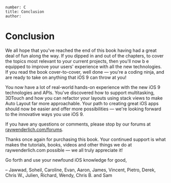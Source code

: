 ```metadata
number: C
title: Conclusion
author:
```

# Conclusion

We all hope that you've reached the end of this book having had a great deal of fun along the way. If you dipped in and out of the chapters, to cover the topics most relevant to your current projects, then you'll now b e equipped to improve your users' experience with all the new technologies. If you read the book cover-to-cover, well done — you're a coding ninja, and are ready to take on anything that iOS 9 can throw at you!

You now have a lot of real-world hands-on experience with the new iOS 9 technologies and APIs. You've discovered how to support multitasking, 3DTouch and how you can refactor your layouts using stack views to make Auto Layout far more approachable. Your path to creating great iOS apps should now be easier and offer more possibilities — we're looking forward to the innovative ways you use iOS 9.

If you have any questions or comments, please stop by our forums at [raywenderlich.com/forums](http://www.raywenderlich.com/forums/).

Thanks once again for purchasing this book. Your continued support is what makes the tutorials, books, videos and other things we do at raywenderlich.com possible — we all truly appreciate it!

Go forth and use your newfound iOS knowledge for good,

– Jawwad, Soheil, Caroline, Evan, Aaron, James, Vincent, Pietro, Derek, Chris W., Julien, Richard, Wendy, Chris B. and Sam
